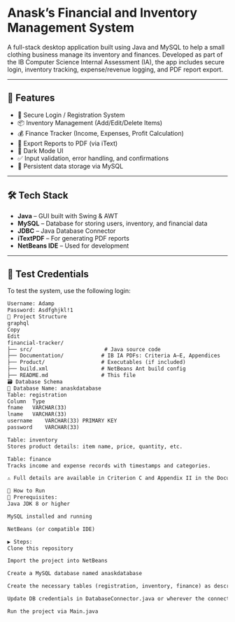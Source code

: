 # Anask’s Financial and Inventory Management System

A full-stack desktop application built using Java and MySQL to help a small clothing business manage its inventory and finances. Developed as part of the IB Computer Science Internal Assessment (IA), the app includes secure login, inventory tracking, expense/revenue logging, and PDF report export.

---

## 🧩 Features

- 🔐 Secure Login / Registration System  
- 📦 Inventory Management (Add/Edit/Delete Items)  
- 💰 Finance Tracker (Income, Expenses, Profit Calculation)  
- 📄 Export Reports to PDF (via iText)  
- 🌙 Dark Mode UI  
- ✅ Input validation, error handling, and confirmations  
- 💾 Persistent data storage via MySQL  

---

## 🛠️ Tech Stack

- **Java** – GUI built with Swing & AWT  
- **MySQL** – Database for storing users, inventory, and financial data  
- **JDBC** – Java Database Connector  
- **iTextPDF** – For generating PDF reports  
- **NetBeans IDE** – Used for development  

---

## 🧪 Test Credentials

To test the system, use the following login:

```txt
Username: Adamp
Password: Asdfghjkl!1
📁 Project Structure
graphql
Copy
Edit
financial-tracker/
├── src/                       # Java source code
├── Documentation/            # IB IA PDFs: Criteria A–E, Appendices
├── Product/                  # Executables (if included)
├── build.xml                 # NetBeans Ant build config
├── README.md                 # This file
🗃️ Database Schema
📌 Database Name: anaskdatabase
Table: registration
Column	Type
fname	VARCHAR(33)
lname	VARCHAR(33)
username	VARCHAR(33) PRIMARY KEY
password	VARCHAR(33)

Table: inventory
Stores product details: item name, price, quantity, etc.

Table: finance
Tracks income and expense records with timestamps and categories.

⚠️ Full details are available in Criterion C and Appendix II in the Documentation/ folder.

🚀 How to Run
🧰 Prerequisites:
Java JDK 8 or higher

MySQL installed and running

NetBeans (or compatible IDE)

▶️ Steps:
Clone this repository

Import the project into NetBeans

Create a MySQL database named anaskdatabase

Create the necessary tables (registration, inventory, finance) as described above or in the documentation

Update DB credentials in DatabaseConnector.java or wherever the connection is defined

Run the project via Main.java

